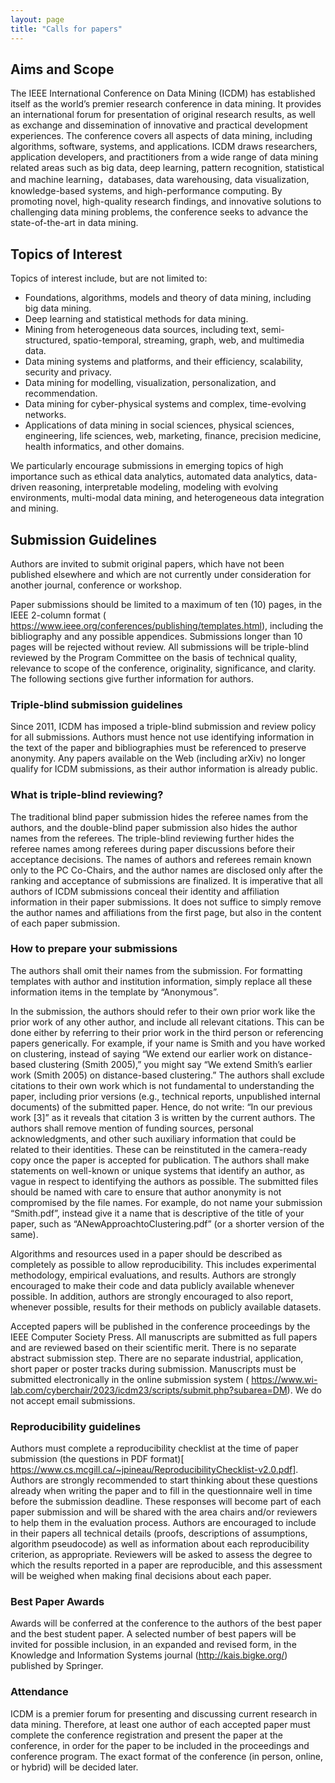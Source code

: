 ```yaml
---
layout: page 
title: "Calls for papers"
---
```


## Aims and Scope
 The IEEE International Conference on Data Mining (ICDM) has established itself as the world’s premier research conference in data mining. It provides an international forum for presentation of original research results, as well as exchange and dissemination of innovative and practical development experiences. The conference covers all aspects of data mining, including algorithms, software, systems, and applications. ICDM draws researchers, application developers, and practitioners from a wide range of data mining related areas such as big data, deep learning, pattern recognition, statistical and machine learning，databases, data warehousing, data visualization, knowledge-based systems, and high-performance computing. By promoting novel, high-quality research findings, and innovative solutions to challenging data mining problems, the conference seeks to advance the state-of-the-art in data mining.

## Topics of Interest

Topics of interest include, but are not limited to:

 - Foundations, algorithms, models and theory of data mining, including big data mining.
 - Deep learning and statistical methods for data mining.
 - Mining from heterogeneous data sources, including text, semi-structured, spatio-temporal, streaming, graph, web, and multimedia data.
 - Data mining systems and platforms, and their efficiency, scalability, security and privacy.
 - Data mining for modelling, visualization, personalization, and recommendation.
 - Data mining for cyber-physical systems and complex, time-evolving networks.
 -  Applications of data mining in social sciences, physical sciences, engineering, life sciences, web, marketing, finance, precision medicine, health informatics, and other domains.

We particularly encourage submissions in emerging topics of high importance such as ethical data analytics, automated data analytics, data-driven reasoning, interpretable modeling, modeling with evolving environments, multi-modal data mining, and heterogeneous data integration and mining.

## Submission Guidelines

Authors are invited to submit original papers, which have not been published elsewhere and which are not currently under consideration for another journal, conference or workshop.

Paper submissions should be limited to a maximum of ten (10) pages, in the IEEE 2-column format ( https://www.ieee.org/conferences/publishing/templates.html), including the bibliography and any possible appendices. Submissions longer than 10 pages will be rejected without review. All submissions will be triple-blind reviewed by the Program Committee on the basis of technical quality, relevance to scope of the conference, originality, significance, and clarity. The following sections give further information for authors.
### Triple-blind submission guidelines

Since 2011, ICDM has imposed a triple-blind submission and review policy for all submissions. Authors must hence not use identifying information in the text of the paper and bibliographies must be referenced to preserve anonymity. Any papers available on the Web (including arXiv) no longer qualify for ICDM submissions, as their author information is already public.
### What is triple-blind reviewing?

The traditional blind paper submission hides the referee names from the authors, and the double-blind paper submission also hides the author names from the referees. The triple-blind reviewing further hides the referee names among referees during paper discussions before their acceptance decisions. The names of authors and referees remain known only to the PC Co-Chairs, and the author names are disclosed only after the ranking and acceptance of submissions are finalized. It is imperative that all authors of ICDM submissions conceal their identity and affiliation information in their paper submissions. It does not suffice to simply remove the author names and affiliations from the first page, but also in the content of each paper submission.

### How to prepare your submissions

The authors shall omit their names from the submission. For formatting templates with author and institution information, simply replace all these information items in the template by “Anonymous”.

In the submission, the authors should refer to their own prior work like the prior work of any other author, and include all relevant citations. This can be done either by referring to their prior work in the third person or referencing papers generically. For example, if your name is Smith and you have worked on clustering, instead of saying “We extend our earlier work on distance-based clustering (Smith 2005),” you might say “We extend Smith’s earlier work (Smith 2005) on distance-based clustering.” The authors shall exclude citations to their own work which is not fundamental to understanding the paper, including prior versions (e.g., technical reports, unpublished internal documents) of the submitted paper. Hence, do not write: “In our previous work [3]” as it reveals that citation 3 is written by the current authors. The authors shall remove mention of funding sources, personal acknowledgments, and other such auxiliary information that could be related to their identities. These can be reinstituted in the camera-ready copy once the paper is accepted for publication. The authors shall make statements on well-known or unique systems that identify an author, as vague in respect to identifying the authors as possible. The submitted files should be named with care to ensure that author anonymity is not compromised by the file names. For example, do not name your submission “Smith.pdf”, instead give it a name that is descriptive of the title of your paper, such as “ANewApproachtoClustering.pdf” (or a shorter version of the same).

Algorithms and resources used in a paper should be described as completely as possible to allow reproducibility. This includes experimental methodology, empirical evaluations, and results. Authors are strongly encouraged to make their code and data publicly available whenever possible. In addition, authors are strongly encouraged to also report, whenever possible, results for their methods on publicly available datasets.

Accepted papers will be published in the conference proceedings by the IEEE Computer Society Press. All manuscripts are submitted as full papers and are reviewed based on their scientific merit. There is no separate abstract submission step. There are no separate industrial, application, short paper or poster tracks during submission. Manuscripts must be submitted electronically in the online submission system ( https://www.wi-lab.com/cyberchair/2023/icdm23/scripts/submit.php?subarea=DM). We do not accept email submissions.

### Reproducibility guidelines

Authors must complete a reproducibility checklist at the time of paper submission (the questions in PDF format)[ https://www.cs.mcgill.ca/~jpineau/ReproducibilityChecklist-v2.0.pdf]. Authors are strongly recommended to start thinking about these questions already when writing the paper and to fill in the questionnaire well in time before the submission deadline. These responses will become part of each paper submission and will be shared with the area chairs and/or reviewers to help them in the evaluation process. Authors are encouraged to include in their papers all technical details (proofs, descriptions of assumptions, algorithm pseudocode) as well as information about each reproducibility criterion, as appropriate. Reviewers will be asked to assess the degree to which the results reported in a paper are reproducible, and this assessment will be weighed when making final decisions about each paper.

### Best Paper Awards

Awards will be conferred at the conference to the authors of the best paper and the best student paper. A selected number of best papers will be invited for possible inclusion, in an expanded and revised form, in the Knowledge and Information Systems journal (http://kais.bigke.org/) published by Springer.

### Attendance

ICDM is a premier forum for presenting and discussing current research in data mining. Therefore, at least one author of each accepted paper must complete the conference registration and present the paper at the conference, in order for the paper to be included in the proceedings and conference program. The exact format of the conference (in person, online, or hybrid) will be decided later. 
